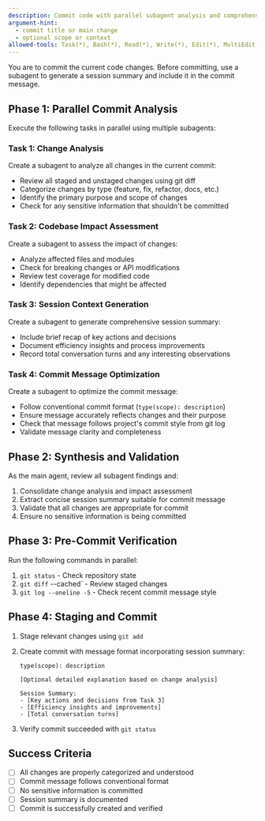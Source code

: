 ```yaml
---
description: Commit code with parallel subagent analysis and comprehensive session summary
argument-hint:
  - commit title or main change
  - optional scope or context
allowed-tools: Task(*), Bash(*), Read(*), Write(*), Edit(*), MultiEdit(*), Glob(*), Grep(*), LS(*), TodoWrite(*)
---
```


You are to commit the current code changes. Before committing, use a subagent to generate a session summary and include it in the commit message.

## Phase 1: Parallel Commit Analysis

Execute the following tasks in parallel using multiple subagents:

### Task 1: Change Analysis

Create a subagent to analyze all changes in the current commit:

- Review all staged and unstaged changes using git diff
- Categorize changes by type (feature, fix, refactor, docs, etc.)
- Identify the primary purpose and scope of changes
- Check for any sensitive information that shouldn't be committed

### Task 2: Codebase Impact Assessment

Create a subagent to assess the impact of changes:

- Analyze affected files and modules
- Check for breaking changes or API modifications
- Review test coverage for modified code
- Identify dependencies that might be affected

### Task 3: Session Context Generation

Create a subagent to generate comprehensive session summary:

- Include brief recap of key actions and decisions
- Document efficiency insights and process improvements
- Record total conversation turns and any interesting observations

### Task 4: Commit Message Optimization

Create a subagent to optimize the commit message:

- Follow conventional commit format (`type(scope): description`)
- Ensure message accurately reflects changes and their purpose
- Check that message follows project's commit style from git log
- Validate message clarity and completeness

## Phase 2: Synthesis and Validation

As the main agent, review all subagent findings and:

1. Consolidate change analysis and impact assessment
2. Extract concise session summary suitable for commit message
3. Validate that all changes are appropriate for commit
4. Ensure no sensitive information is being committed

## Phase 3: Pre-Commit Verification

Run the following commands in parallel:

1. `git status` - Check repository state
2. `git diff` --cached` - Review staged changes
3. `git log --oneline -5` - Check recent commit message style

## Phase 4: Staging and Commit

1. Stage relevant changes using `git add`
2. Create commit with message format incorporating session summary:

   ```
   type(scope): description

   [Optional detailed explanation based on change analysis]

   Session Summary:
   - [Key actions and decisions from Task 3]
   - [Efficiency insights and improvements]
   - [Total conversation turns]
   ```

3. Verify commit succeeded with `git status`

## Success Criteria

- [ ] All changes are properly categorized and understood
- [ ] Commit message follows conventional format
- [ ] No sensitive information is committed
- [ ] Session summary is documented
- [ ] Commit is successfully created and verified
